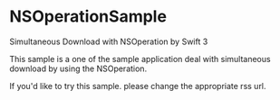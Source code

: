 # NSOperationSample
Simultaneous Download with NSOperation by Swift 3

This sample is a one of the sample application deal with simultaneous download by using the NSOperation.

If you'd like to try this sample. please change the appropriate rss url.
